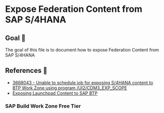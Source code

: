 # Expose Federation Content from SAP S/4HANA

## Goal 🎯

The goal of this file is to document how to expose Federation Content from SAP S/4HANA

## References 📝
- [3668043 - Unable to schedule job for exposing S/4HANA content to BTP Work Zone using program /UI2/CDM3_EXP_SCOPE](https://me.sap.com/notes/3668043/E)
- [Exposing Launchpad Content to SAP BTP](https://help.sap.com/docs/ABAP_PLATFORM_NEW/a7b390faab1140c087b8926571e942b7/8216497368a9417f8008db8eb63fab72.html?version=202310.003&locale=en-US)

### SAP Build Work Zone Free Tier
